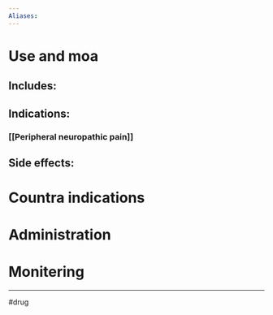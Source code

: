 ```yaml
---
Aliases:
---
```

# Use and moa
## Includes:
## Indications:
### [[Peripheral neuropathic pain]]
## Side effects:
# Countra indications
# Administration 
# Monitering 

---
#drug 